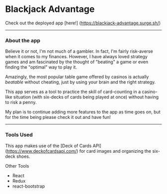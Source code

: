 # Blackjack Advantage

Check out the deployed app [here!] (https://blackjack-advantage.surge.sh/)

---

### About the app

Believe it or not, I'm not much of a gambler. In fact, I'm fairly risk-averse when it comes to my finances. However, I have always loved strategy games and am fascinated by the thought of "beating" a game or even finding the "optimal" way to play it.

Amazingly, the most popular table game offered by casinos is actually _beatable_ without cheating, just by using your brain and the right strategy.

This app serves as a tool to practice the skill of card-counting in a casino-like situation (with six-decks of cards being played at once) without having to risk a penny.

My plan is to continue adding more features to the app as time goes on, but for the time being please check it out and have fun!

---

### Tools Used

This app makes use of the [Deck of Cards API] (https://www.deckofcardsapi.com/) for card images and organizing the six-deck shoes.

Other Tools

- React
- Redux
- react-bootstrap
